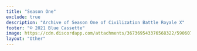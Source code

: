 ```yaml
---
title: "Season One"
exclude: true
description: "Archive of Season One of Civilization Battle Royale X"
footer: "© 2021 Blue Cassette"
image: https://cdn.discordapp.com/attachments/367369543376568322/590607288377802782/CBR_Logo.png
layout: "Other"
---
```


<S1List />
